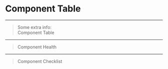 
# Component Table

---

> Some extra info:  
> Component Table

---

> Component Health

---

> Component Checklist 